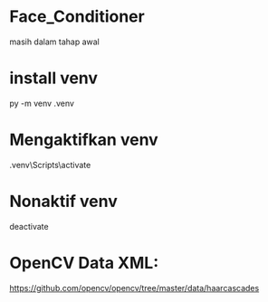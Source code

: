 # Face_Conditioner
masih dalam tahap awal

# install venv
py -m venv .venv

# Mengaktifkan venv
.venv\Scripts\activate

# Nonaktif venv
deactivate

# OpenCV Data XML:
https://github.com/opencv/opencv/tree/master/data/haarcascades
